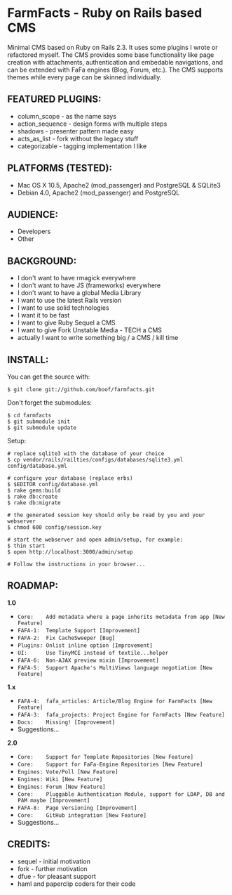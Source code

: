 FarmFacts - Ruby on Rails based CMS
===================================

Minimal CMS based on Ruby on Rails 2.3. It uses some plugins I wrote or
refactored myself. The CMS provides some base functionality like page creation
with attachments, authentication and embedable navigations, and can be
extended with FaFa engines (Blog, Forum, etc.).
The CMS supports themes while every page can be skinned individually.

FEATURED PLUGINS:
-----------------

* column\_scope - as the name says
* action\_sequence - design forms with multiple steps
* shadows - presenter pattern made easy
* acts\_as\_list - fork without the legacy stuff
* categorizable - tagging implementation I like

PLATFORMS (TESTED):
-------------------

* Mac OS X 10.5, Apache2 (mod\_passenger) and PostgreSQL & SQLite3
* Debian 4.0, Apache2 (mod\_passenger) and PostgreSQL

AUDIENCE:
---------

* Developers
* Other

BACKGROUND:
-----------

* I don't want to have rmagick everywhere
* I don't want to have JS (frameworks) everywhere
* I don't want to have a global Media Library
* I want to use the latest Rails version
* I want to use solid technologies
* I want it to be fast
* I want to give Ruby Sequel a CMS
* I want to give Fork Unstable Media - TECH a CMS
* actually I want to write something big / a CMS / kill time

INSTALL:
--------

You can get the source with:

    $ git clone git://github.com/boof/farmfacts.git

Don't forget the submodules:

    $ cd farmfacts
    $ git submodule init
    $ git submodule update

Setup:

    # replace sqlite3 with the database of your choice
    $ cp vendor/rails/railties/configs/databases/sqlite3.yml config/database.yml

    # configure your database (replace erbs)
    $ $EDITOR config/database.yml
    $ rake gems:build
    $ rake db:create
    $ rake db:migrate

    # the generated session key should only be read by you and your webserver
    $ chmod 600 config/session.key

    # start the webserver and open admin/setup, for example:
    $ thin start
    $ open http://localhost:3000/admin/setup

    # Follow the instructions in your browser...

ROADMAP:
--------

**1.0**

* `Core:    Add metadata where a page inherits metadata from app [New Feature]`
* `FAFA-1:  Template Support [Improvement]`
* `FAFA-2:  Fix CacheSweeper [Bug]`
* `Plugins: Onlist inline option [Improvement]`
* `UI:      Use TinyMCE instead of textile...helper`
* `FAFA-6:  Non-AJAX preview mixin [Improvement]`
* `FAFA-5:  Support Apache's MultiViews language negotiation [New Feature]`

**1.x**

* `FAFA-4:  fafa_articles: Article/Blog Engine for FarmFacts [New Feature]`
* `FAFA-3:  fafa_projects: Project Engine for FarmFacts [New Feature]`
* `Docs:    Missing! [Improvement]`
* Suggestions...

**2.0**

* `Core:    Support for Template Repositories [New Feature]`
* `Core:    Support for FaFa-Engine Repositories [New Feature]`
* `Engines: Vote/Poll [New Feature]`
* `Engines: Wiki [New Feature]`
* `Engines: Forum [New Feature]`
* `Core:    Pluggable Authentication Module, support for LDAP, DB and PAM maybe [Improvement]`
* `FAFA-8:  Page Versioning [Improvement]`
* `Core:    GitHub integration [New Feature]`
* Suggestions...

CREDITS:
--------

* sequel - initial motivation
* fork - further motivation
* dfue - for pleasant support
* haml and paperclip coders for their code
